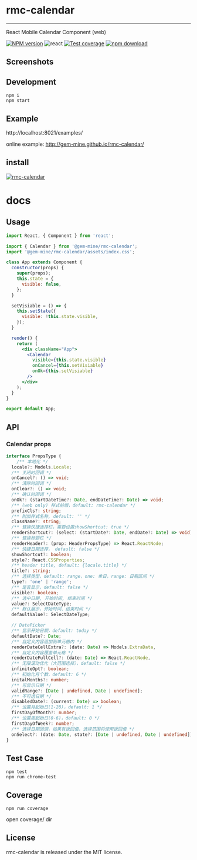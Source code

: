 # rmc-calendar
---

React Mobile Calendar Component (web)


[![NPM version][npm-image]][npm-url]
![react](https://img.shields.io/badge/react-%3E%3D_15.2.0-green.svg)
[![Test coverage][coveralls-image]][coveralls-url]
[![npm download][download-image]][download-url]

[npm-image]: http://img.shields.io/npm/v/@gem-mine/rmc-calendar.svg?style=flat-square
[npm-url]: http://npmjs.org/package/@gem-mine/rmc-calendar
[travis-image]: https://img.shields.io/travis/@gem-mine/rmc-calendar.svg?style=flat-square
[travis-url]: https://travis-ci.org/@gem-mine/rmc-calendar
[coveralls-image]: https://img.shields.io/coveralls/@gem-mine/rmc-calendar.svg?style=flat-square
[coveralls-url]: https://coveralls.io/r/@gem-mine/rmc-calendar?branch=master
[node-image]: https://img.shields.io/badge/node.js-%3E=_0.10-green.svg?style=flat-square
[node-url]: http://nodejs.org/download/
[download-image]: https://img.shields.io/npm/dm/@gem-mine/rmc-calendar.svg?style=flat-square
[download-url]: https://npmjs.org/package/@gem-mine/rmc-calendar

## Screenshots

<!-- <img src="https://os.alipayobjects.com/rmsportal/fOaDvpIJukLYznc.png" width="288"/> -->


## Development

```
npm i 
npm start
```

## Example

http://localhost:8021/examples/

online example: http://gem-mine.github.io/rmc-calendar/

## install

[![rmc-calendar](https://nodei.co/npm/@gem-mine/rmc-calendar.png)](https://npmjs.org/package/@gem-mine/rmc-calendar)


# docs

## Usage
```jsx
import React, { Component } from 'react';

import { Calendar } from '@gem-mine/rmc-calendar';
import '@gem-mine/rmc-calendar/assets/index.css';

class App extends Component {
  constructor(props) {
    super(props);
    this.state = {
      visible: false,
    };
  }

  setVisiable = () => {
    this.setState({
      visible: !this.state.visible,
    });
  }

  render() {
    return (
      <div className="App">
        <Calendar
          visible={this.state.visible}
          onCancel={this.setVisiable}
          onOk={this.setVisiable}
        />
      </div>
    );
  }
}

export default App;
```

## API

### Calendar props
```ts
interface PropsType {
    /** 本地化 */
  locale?: Models.Locale;
  /** 关闭时回调 */
  onCancel?: () => void;
  /** 清除时回调 */
  onClear?: () => void;
  /** 确认时回调 */
  onOk?: (startDateTime?: Date, endDateTime?: Date) => void;
  /** (web only) 样式前缀，default: rmc-calendar */
  prefixCls?: string;
  /** 附加样式名称, default: '' */
  className?: string;
  /** 替换快捷选择栏，需要设置showShortcut: true */
  renderShortcut?: (select: (startDate?: Date, endDate?: Date) => void) => React.ReactNode;
  /** 替换标题栏 */
  renderHeader?: (prop: HeaderPropsType) => React.ReactNode;
  /** 快捷日期选择， default: false */
  showShortcut?: boolean;
  style?: React.CSSProperties;
  /** header title, default: {locale.title} */
  title?: string;
  /** 选择类型，default: range，one: 单日，range: 日期区间 */
  type?: 'one' | 'range';
  /** 是否显示，default: false */
  visible?: boolean;
  /** 选中日期, 开始时间, 结束时间 */
  value?: SelectDateType;
  /** 默认展示，开始时间、结束时间 */
  defaultValue?: SelectDateType;

  // DatePicker
  /** 显示开始日期，default: today */
  defaultDate?: Date;
  /** 自定义内容追加到单元格内 */
  renderDateCellExtra?: (date: Date) => Models.ExtraData,
  /** 自定义内容覆盖单元格 */
  renderDateFullCell?: (date: Date) => React.ReactNode,
  /** 无限滚动优化（大范围选择），default: false */
  infiniteOpt?: boolean;
  /** 初始化月个数，default: 6 */
  initalMonths?: number;
  /** 可显示日期 */
  validRange?: [Date | undefined, Date | undefined];
  /** 不可选日期 */
  disabledDate?: (current: Date) => boolean;
  /** 设置月起始日(1-28)，default: 1 */
  firstDayOfMonth?: number;
  /** 设置周起始日(0-6)，default: 0 */
  firstDayOfWeek?: number;
  /** 选择日期回调，如果有返回值，选择范围将使用返回值 */
  onSelect?: (date: Date, state?: [Date | undefined, Date | undefined]) => SelectDateType | void;
}
```

## Test Case

```
npm test
npm run chrome-test
```

## Coverage

```
npm run coverage
```

open coverage/ dir

## License

rmc-calendar is released under the MIT license.

